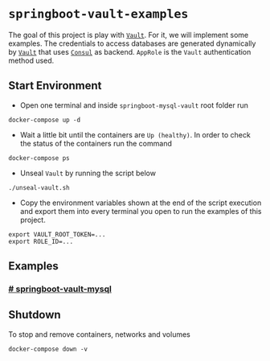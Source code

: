 # `springboot-vault-examples`

The goal of this project is play with [`Vault`](https://www.vaultproject.io). For it, we will implement some
examples. The credentials to access databases are generated dynamically by [`Vault`](https://www.vaultproject.io)
that uses [`Consul`](https://www.consul.io) as backend. `AppRole` is the `Vault` authentication method used. 

## Start Environment

- Open one terminal and inside `springboot-mysql-vault` root folder run
```
docker-compose up -d
```

- Wait a little bit until the containers are `Up (healthy)`. In order to check the status of the containers run the command
```
docker-compose ps
```

- Unseal `Vault` by running the script below
```
./unseal-vault.sh
```

- Copy the environment variables shown at the end of the script execution and export them into every terminal you
open to run the examples of this project.
```
export VAULT_ROOT_TOKEN=...
export ROLE_ID=...
```

## Examples

### [# springboot-vault-mysql](https://github.com/ivangfr/springboot-vault-examples/tree/master/springboot-vault-mysql)

## Shutdown

To stop and remove containers, networks and volumes
```
docker-compose down -v
```
